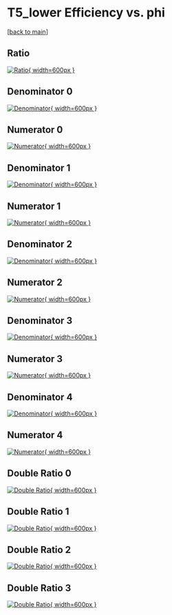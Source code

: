 # T5_lower Efficiency vs. phi

[[back to main](./)]



## Ratio

[![Ratio](../mtv/var/T5_lower_base_13_1_eff_phi.png){ width=600px }](../mtv/var/T5_lower_base_13_1_eff_phi.pdf)

## Denominator 0

[![Denominator](../mtv/den/T5_lower_base_13_1_eff_phi_den0.png){ width=600px }](../mtv/den/T5_lower_base_13_1_eff_phi_den0.pdf)

## Numerator 0

[![Numerator](../mtv/num/T5_lower_base_13_1_eff_phi_num0.png){ width=600px }](../mtv/num/T5_lower_base_13_1_eff_phi_num0.pdf)

## Denominator 1

[![Denominator](../mtv/den/T5_lower_base_13_1_eff_phi_den1.png){ width=600px }](../mtv/den/T5_lower_base_13_1_eff_phi_den1.pdf)

## Numerator 1

[![Numerator](../mtv/num/T5_lower_base_13_1_eff_phi_num1.png){ width=600px }](../mtv/num/T5_lower_base_13_1_eff_phi_num1.pdf)

## Denominator 2

[![Denominator](../mtv/den/T5_lower_base_13_1_eff_phi_den2.png){ width=600px }](../mtv/den/T5_lower_base_13_1_eff_phi_den2.pdf)

## Numerator 2

[![Numerator](../mtv/num/T5_lower_base_13_1_eff_phi_num2.png){ width=600px }](../mtv/num/T5_lower_base_13_1_eff_phi_num2.pdf)

## Denominator 3

[![Denominator](../mtv/den/T5_lower_base_13_1_eff_phi_den3.png){ width=600px }](../mtv/den/T5_lower_base_13_1_eff_phi_den3.pdf)

## Numerator 3

[![Numerator](../mtv/num/T5_lower_base_13_1_eff_phi_num3.png){ width=600px }](../mtv/num/T5_lower_base_13_1_eff_phi_num3.pdf)

## Denominator 4

[![Denominator](../mtv/den/T5_lower_base_13_1_eff_phi_den4.png){ width=600px }](../mtv/den/T5_lower_base_13_1_eff_phi_den4.pdf)

## Numerator 4

[![Numerator](../mtv/num/T5_lower_base_13_1_eff_phi_num4.png){ width=600px }](../mtv/num/T5_lower_base_13_1_eff_phi_num4.pdf)

## Double Ratio 0

[![Double Ratio](../mtv/ratio/T5_lower_base_13_1_eff_phi_ratio0.png){ width=600px }](../mtv/ratio/T5_lower_base_13_1_eff_phi_ratio0.pdf)

## Double Ratio 1

[![Double Ratio](../mtv/ratio/T5_lower_base_13_1_eff_phi_ratio1.png){ width=600px }](../mtv/ratio/T5_lower_base_13_1_eff_phi_ratio1.pdf)

## Double Ratio 2

[![Double Ratio](../mtv/ratio/T5_lower_base_13_1_eff_phi_ratio2.png){ width=600px }](../mtv/ratio/T5_lower_base_13_1_eff_phi_ratio2.pdf)

## Double Ratio 3

[![Double Ratio](../mtv/ratio/T5_lower_base_13_1_eff_phi_ratio3.png){ width=600px }](../mtv/ratio/T5_lower_base_13_1_eff_phi_ratio3.pdf)

